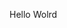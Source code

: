 Hello Wolrd





























































































































































































































































































































































































































































































































































































































































































































































































































































































































































































































































































































































































































































































































































































































































































































































































































































































































































































































































































































































































































































































































































































































































































































































































































































































































































































































































































































































































































































































































































































































































































































































































































































































































































































































































































































































































































































































































































































































































































































































































































































































































































































































































































































































































































































































































































































































































































































































































































































































































